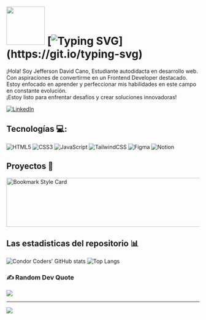 # <img src="https://media.giphy.com/media/lGhBlBMIN2XsEteTN3/giphy.gif" width="100"/> [![Typing SVG](https://readme-typing-svg.herokuapp.com?font=Fira+Code&weight=500&duration=4000&pause=1000&width=435&lines=%C2%A1Hola!+%F0%9F%91%8B;Bienvenid%40+a+mi+espacio+en+GitHub.;%C2%A1encantado+de+tenerte+aqu%C3%AD!)](https://git.io/typing-svg)
¡Hola! Soy Jefferson David Cano, Estudiante autodidacta en desarrollo web. Con aspiraciones de convertirme en un Frontend Developer destacado. Estoy enfocado en aprender y perfeccionar mis habilidades en este campo en constante evolución.<br>
¡Estoy listo para enfrentar desafíos y crear soluciones innovadoras!

[![LinkedIn](https://img.shields.io/badge/LinkedIn-0077B5?style=for-the-badge&logo=linkedin&logoColor=white)](https://co.linkedin.com/in/jefferson-david-cano-hernandez-94073874) 


## Tecnologías 💻:
![HTML5](https://img.shields.io/badge/html5-%23E34F26.svg?style=for-the-badge&logo=html5&logoColor=white) ![CSS3](https://img.shields.io/badge/css3-%231572B6.svg?style=for-the-badge&logo=css3&logoColor=white) ![JavaScript](https://img.shields.io/badge/javascript-%23323330.svg?style=for-the-badge&logo=javascript&logoColor=%23F7DF1E)  ![TailwindCSS](https://img.shields.io/badge/tailwindcss-%2338B2AC.svg?style=for-the-badge&logo=tailwind-css&logoColor=white) ![Figma](https://img.shields.io/badge/figma-%23F24E1E.svg?style=for-the-badge&logo=figma&logoColor=white) ![Notion](https://img.shields.io/badge/Notion-%23000000.svg?style=for-the-badge&logo=notion&logoColor=white)

## Proyectos 📂
<a href="https://github.com/JeffersonD-art/Web-Trapiches" target="_blank">
  <img src="https://github.com/user-attachments/assets/79f6e126-c3c1-4cbf-8430-b1771717c420" width="720" height="128" alt="Bookmark Style Card">
</a>

## Las estadisticas del repositorio 📊
![Condor Coders' GitHub stats](https://github-readme-stats.vercel.app/api?username=JeffersonD-art&show_icons=true&theme=dark) ![Top Langs](https://github-readme-stats.vercel.app/api/top-langs/?username=JeffersonD-art&layout=compact&theme=dark)

### ✍️ Random Dev Quote
![](https://quotes-github-readme.vercel.app/api?type=horizontal&theme=dark)

---
[![](https://visitcount.itsvg.in/api?id=JeffersonD-art&icon=7&color=1)](https://visitcount.itsvg.in)

<!-- Proudly created with GPRM ( https://gprm.itsvg.in ) -->



